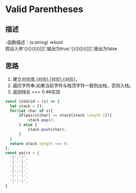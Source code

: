 # Valid Parentheses
## 描述
-函数描述：(s:string) =>bool<br>
假设入参'{}{}()[()][]',输出为true;'{}{}([)()][]',输出为false
## 思路
1. 建立对应库,(对应),[对应],{对应}。
2. 遍历字符串,如果当前字符与栈顶字符一致则出栈，否则入栈。
3. 返回栈长 === 0
##实现
  ```javascript
const isValid = (s) => {
    let stack = [];
    for(let char of s){
        if(pairs[char] == stack[stack.length-1]){
            stack.pop();
        } else {
            stack.push(char);
        }
    }
    return stack.length === 0;
};
const pairs = {
    '[':']',
    ']':'[',
    '{':'}',
    '}':'{',
    '(':')',
    ')':'(',
}
  ```

